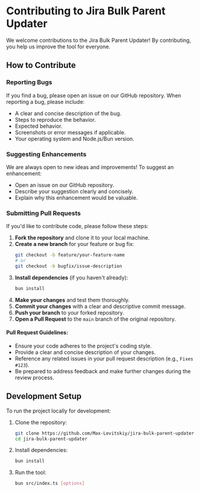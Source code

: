 # Contributing to Jira Bulk Parent Updater

We welcome contributions to the Jira Bulk Parent Updater! By contributing, you help us improve the tool for everyone.

## How to Contribute

### Reporting Bugs
If you find a bug, please open an issue on our GitHub repository. When reporting a bug, please include:
- A clear and concise description of the bug.
- Steps to reproduce the behavior.
- Expected behavior.
- Screenshots or error messages if applicable.
- Your operating system and Node.js/Bun version.

### Suggesting Enhancements
We are always open to new ideas and improvements! To suggest an enhancement:
- Open an issue on our GitHub repository.
- Describe your suggestion clearly and concisely.
- Explain why this enhancement would be valuable.

### Submitting Pull Requests
If you'd like to contribute code, please follow these steps:

1.  **Fork the repository** and clone it to your local machine.
2.  **Create a new branch** for your feature or bug fix:
    ```bash
    git checkout -b feature/your-feature-name
    # or
    git checkout -b bugfix/issue-description
    ```
3.  **Install dependencies** (if you haven't already):
    ```bash
    bun install
    ```
4.  **Make your changes** and test them thoroughly.
5.  **Commit your changes** with a clear and descriptive commit message.
6.  **Push your branch** to your forked repository.
7.  **Open a Pull Request** to the `main` branch of the original repository.

#### Pull Request Guidelines:
- Ensure your code adheres to the project's coding style.
- Provide a clear and concise description of your changes.
- Reference any related issues in your pull request description (e.g., `Fixes #123`).
- Be prepared to address feedback and make further changes during the review process.

## Development Setup

To run the project locally for development:

1.  Clone the repository:
    ```bash
    git clone https://github.com/Max-Levitskiy/jira-bulk-parent-updater.git
    cd jira-bulk-parent-updater
    ```
2.  Install dependencies:
    ```bash
    bun install
    ```
3.  Run the tool:
    ```bash
    bun src/index.ts [options]
    ``` 